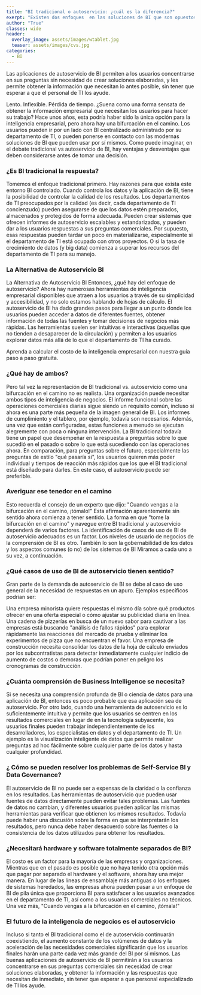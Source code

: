 ```yaml
---
title: "BI tradicional o autoservicio: ¿cuál es la diferencia?"
exerpt: "Existen dos enfoques  en las soluciones de BI que son opuestos desde la perspectiva de la gobernabilidad de los datos "
author: "True"
classes: wide
header:
  overlay_image: assets/images/wtablet.jpg
  teaser: assets/images/cvs.jpg
categories:
  - BI
---
```


Las aplicaciones de autoservicio de BI permiten a los usuarios concentrarse en sus preguntas sin necesidad de crear soluciones elaboradas, y les permite obtener la información que necesitan lo antes posible, sin tener que esperar a que el personal de TI los ayude.

Lento. Inflexible. Pérdida de tiempo. ¿Suena como una forma sensata de obtener la información empresarial que necesitan los usuarios para hacer su trabajo? Hace unos años, esta podría haber sido la única opción para la inteligencia empresarial, pero ahora hay una bifurcación en el camino. Los usuarios pueden ir por un lado con BI centralizado administrado por su departamento de TI, o pueden ponerse en contacto con las modernas soluciones de BI que pueden usar por sí mismos. Como puede imaginar, en el debate tradicional vs autoservicio de BI, hay ventajas y desventajas que deben considerarse antes de tomar una decisión.

### ¿Es BI tradicional la respuesta?

Tomemos el enfoque tradicional primero. Hay razones para que exista este entorno BI controlado. Cuando controla los datos y la aplicación de BI, tiene la posibilidad de controlar la calidad de los resultados. Los departamentos de TI preocupados por la calidad (es decir, cada departamento de TI concienzudo) pueden asegurarse de que los datos estén preparados, almacenados y protegidos de forma adecuada. Pueden crear sistemas que ofrecen informes de autoservicio escalables y estandarizados, y pueden dar a los usuarios respuestas a sus preguntas comerciales. Por supuesto, esas respuestas pueden tardar un poco en materializarse, especialmente si el departamento de TI está ocupado con otros proyectos. O si la tasa de crecimiento de datos (y big data) comienza a superar los recursos del departamento de TI para su manejo.

### La Alternativa de Autoservicio BI
La Alternativa de Autoservicio BI
Entonces, ¿qué hay del enfoque de autoservicio? Ahora hay numerosas herramientas de inteligencia empresarial disponibles que atraen a los usuarios a través de su simplicidad y accesibilidad, y no solo estamos hablando de hojas de cálculo. El autoservicio de BI ha dado grandes pasos para llegar a un punto donde los usuarios pueden acceder a datos de diferentes fuentes, obtener información de todas las fuentes y tomar decisiones de negocios más rápidas. Las herramientas suelen ser intuitivas e interactivas (aquellas que no tienden a desaparecer de la circulación) y permiten a los usuarios explorar datos más allá de lo que el departamento de TI ha curado.

Aprenda a calcular el costo de la inteligencia empresarial con nuestra guía paso a paso gratuita.

### ¿Qué hay de ambos?
Pero tal vez la representación de BI tradicional vs. autoservicio como una bifurcación en el camino no es realista. Una organización puede necesitar ambos tipos de inteligencia de negocios. El informe funcional sobre las operaciones comerciales diarias sigue siendo un requisito común, incluso si ahora es una parte más pequeña de la imagen general de BI. Los informes de cumplimiento y el tablero, por ejemplo, todavía son necesarios. Además, una vez que están configuradas, estas funciones a menudo se ejecutan alegremente con poca o ninguna intervención. La BI tradicional todavía tiene un papel que desempeñar en la respuesta a preguntas sobre lo que sucedió en el pasado o sobre lo que está sucediendo con las operaciones ahora. En comparación, para preguntas sobre el futuro, especialmente las preguntas de estilo "qué pasaría si", los usuarios quieren más poder individual y tiempos de reacción más rápidos que los que el BI tradicional está diseñado para darles. En este caso, el autoservicio puede ser preferible.

### Averiguar ese tenedor en el camino
Esto recuerda el consejo de un experto que dijo: "Cuando vengas a la bifurcación en el camino, ¡tómalo!" Esta afirmación aparentemente sin sentido ahora comienza a tener sentido. La forma en que "tome la bifurcación en el camino" y navegue entre BI tradicional y autoservicio dependerá de varios factores. La identificación de casos de uso de BI de autoservicio adecuados es un factor. Los niveles de usuario de negocios de la comprensión de BI es otro. También lo son la gobernabilidad de los datos y los aspectos comunes (o no) de los sistemas de BI Miramos a cada uno a su vez, a continuación.

### ¿Qué casos de uso de BI de autoservicio tienen sentido?
Gran parte de la demanda de autoservicio de BI se debe al caso de uso general de la necesidad de respuestas en un apuro. Ejemplos específicos podrían ser:

Una empresa minorista quiere respuestas el mismo día sobre qué productos ofrecer en una oferta especial o cómo ajustar su publicidad diaria en línea.
Una cadena de pizzerías en busca de un nuevo sabor para cautivar a las empresas está buscando "análisis de fallos rápidos" para explorar rápidamente las reacciones del mercado de prueba y eliminar los experimentos de pizza que no encuentran el favor.
Una empresa de construcción necesita consolidar los datos de la hoja de cálculo enviados por los subcontratistas para detectar inmediatamente cualquier indicio de aumento de costos o demoras que podrían poner en peligro los cronogramas de construcción.

### ¿Cuánta comprensión de Business Intelligence se necesita?
Si se necesita una comprensión profunda de BI o ciencia de datos para una aplicación de BI, entonces es poco probable que esa aplicación sea de autoservicio. Por otro lado, cuando una herramienta de autoservicio es lo suficientemente intuitiva y permite que los usuarios se centren en los resultados comerciales en lugar de en la tecnología subyacente, los usuarios finales pueden trabajar independientemente de los desarrolladores, los especialistas en datos y el departamento de TI. Un ejemplo es la visualización inteligente de datos que permite realizar preguntas ad hoc fácilmente sobre cualquier parte de los datos y hasta cualquier profundidad.

### ¿ Cómo se pueden resolver los problemas de Self-Service BI y Data Governance?
El autoservicio de BI no puede ser a expensas de la claridad o la confianza en los resultados. Las herramientas de autoservicio que pueden usar fuentes de datos directamente pueden evitar tales problemas. Las fuentes de datos no cambian, y diferentes usuarios pueden aplicar las mismas herramientas para verificar que obtienen los mismos resultados. Todavía puede haber una discusión sobre la forma en que se interpretarán los resultados, pero nunca debe haber desacuerdo sobre las fuentes o la consistencia de los datos utilizados para obtener los resultados.

### ¿Necesitará hardware y software totalmente separados de BI?
El costo es un factor para la mayoría de las empresas y organizaciones. Mientras que en el pasado es posible que no haya tenido otra opción más que pagar por separado el hardware y el software, ahora hay una mejor manera. En lugar de las líneas de ensamblaje más antiguas o los enfoques de sistemas heredados, las empresas ahora pueden pasar a un enfoque de BI de pila única que proporciona BI para satisfacer a los usuarios avanzados en el departamento de TI, así como a los usuarios comerciales no técnicos. Una vez más, "Cuando vengas a la bifurcación en el camino, ¡tómala!"

### El futuro de la inteligencia de negocios es el autoservicio
Incluso si tanto el BI tradicional como el de autoservicio continuarán coexistiendo, el aumento constante de los volúmenes de datos y la aceleración de las necesidades comerciales significarán que los usuarios finales harán una parte cada vez más grande del BI por sí mismos. Las buenas aplicaciones de autoservicio de BI permitirán a los usuarios concentrarse en sus preguntas comerciales sin necesidad de crear soluciones elaboradas, y obtener la información y las respuestas que necesitan de inmediato, sin tener que esperar a que personal especializado de TI los ayude.